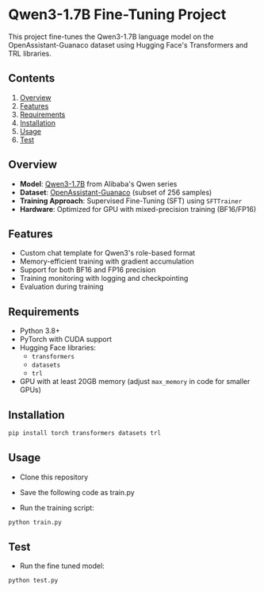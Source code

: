 # Qwen3-1.7B Fine-Tuning Project

This project fine-tunes the Qwen3-1.7B language model on the OpenAssistant-Guanaco dataset using Hugging Face's Transformers and TRL libraries.

## Contents
1. [Overview](#overview)
2. [Features](#features)
3. [Requirements](#requirements)
4. [Installation](#installation)
5. [Usage](#usage)
5. [Test](#test)

## Overview

- **Model**: [Qwen3-1.7B](https://huggingface.co/Qwen/Qwen3-1.7B) from Alibaba's Qwen series
- **Dataset**: [OpenAssistant-Guanaco](https://huggingface.co/datasets/timdettmers/openassistant-guanaco) (subset of 256 samples)
- **Training Approach**: Supervised Fine-Tuning (SFT) using `SFTTrainer`
- **Hardware**: Optimized for GPU with mixed-precision training (BF16/FP16)

## Features

- Custom chat template for Qwen3's role-based format
- Memory-efficient training with gradient accumulation
- Support for both BF16 and FP16 precision
- Training monitoring with logging and checkpointing
- Evaluation during training

## Requirements

- Python 3.8+
- PyTorch with CUDA support
- Hugging Face libraries:
  - `transformers`
  - `datasets`
  - `trl`
- GPU with at least 20GB memory (adjust `max_memory` in code for smaller GPUs)

## Installation

```bash
pip install torch transformers datasets trl
```

## Usage 

- Clone this repository

- Save the following code as train.py

- Run the training script:

```bash
python train.py
```

## Test 

- Run the fine tuned model:

```bash
python test.py
```